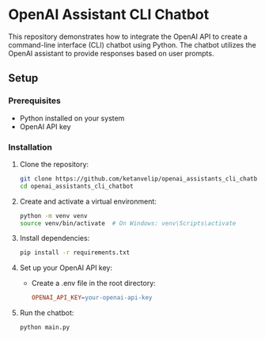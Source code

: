 # OpenAI Assistant CLI Chatbot

This repository demonstrates how to integrate the OpenAI API to create a command-line interface (CLI) chatbot using Python. The chatbot utilizes the OpenAI assistant to provide responses based on user prompts.

## Setup

### Prerequisites

- Python installed on your system
- OpenAI API key

### Installation

1. Clone the repository:

    ```bash
    git clone https://github.com/ketanvelip/openai_assistants_cli_chatbot.git
    cd openai_assistants_cli_chatbot
    ```

2. Create and activate a virtual environment:

    ```bash
    python -m venv venv
    source venv/bin/activate  # On Windows: venv\Scripts\activate
    ```

3. Install dependencies:

    ```bash
    pip install -r requirements.txt
    ```

4. Set up your OpenAI API key:
    * Create a .env file in the root directory:
        ```makefile
        OPENAI_API_KEY=your-openai-api-key
        ```

5. Run the chatbot:

    ```bash
    python main.py
    ```
